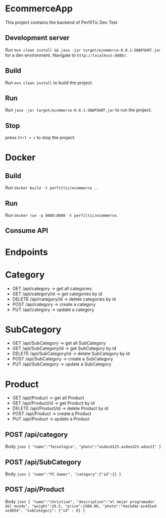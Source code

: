 # EcommerceApp

This project contains the backend of PerfilTic Dev Test

## Development server

Run `mvn clean install && java -jar target/ecommerce-0.0.1-SNAPSHOT.jar` for a dev environment. Navigate to `http://localhost:8080/`.

## Build

Run `mvn clean install` to build the project. 

## Run

Run `java -jar target/ecommerce-0.0.1-SNAPSHOT.jar` to run the project. 


## Stop

press `Ctrl + c` to stop the project. 

# Docker

## Build

Run `docker build -t perfiltic/ecommerce .`.

## Run

Run `docker run -p 8080:8080 -t perfiltic/ecommerce`.

## Consume API

# Endpoints

# Category
* GET  /api/category -> get all categories
* GET  /api/category/id -> get categories by id
* DELETE  /api/category/id -> delete categories by id
* POST /api/category -> create a category
* PUT /api/category -> update a category

# SubCategory
* GET  /api/SubCategory -> get all SubCategory
* GET  /api/SubCategory/id -> get SubCategory by id
* DELETE  /api/SubCategory/id -> delete SubCategory by id
* POST /api/SubCategory -> create a SubCategory
* PUT /api/SubCategory -> update a SubCategory

# Product
* GET  /api/Product -> get all Product
* GET  /api/Product/id -> get Product by id
* DELETE  /api/Product/id -> delete Product by id
* POST /api/Product -> create a Product
* PUT /api/Product -> update a Product


## POST /api/category

Body ```json
  {
    "name":"Tecnologia",
    "photo":"asdasd125-asdasd21-adas21"
  }
	 ```
   
   ## POST /api/SubCategory

Body ```json
  {
    "name":"PC Gamer",
    "category":{"id":2}
  }
	 ```
   
   ## POST /api/Product

Body ```json
  {
    "name":"christian",
    "description":"el mejor programador del mundo",
    "weight":20.5,
    "price":1500.00,
    "photo":"4as5d4a-as4d5ad-asd654",
    "subCategory": {"id" : 6}
  }
	 ```

